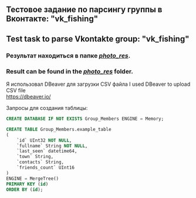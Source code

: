 ## Тестовое задание по парсингу группы в Вконтакте: "vk_fishing"
## Test task to parse Vkontakte group: "vk_fishing"

### Результат находиться в папке [***photo_res***](https://github.com/Antirry/Test-Parsing-vk_fishing/tree/master/photo_res).
### Result can be found in the [***photo_res***](https://github.com/Antirry/Test-Parsing-vk_fishing/tree/master/photo_res) folder.



Я использовал DBeaver для загрузки CSV файла
I used DBeaver to upload CSV file   
https://dbeaver.io/


Запросы для создания таблицы:
```SQL
CREATE DATABASE IF NOT EXISTS Group_Members ENGINE = Memory;

CREATE TABLE Group_Members.example_table
(
    `id` UInt32 NOT NULL,
    `fullname` String NOT NULL,
    `last_seen` datetime64,
    `town` String,
    `contacts` String,
    `friends_count` UInt16
)
ENGINE = MergeTree()
PRIMARY KEY (id)
ORDER BY (id);

```